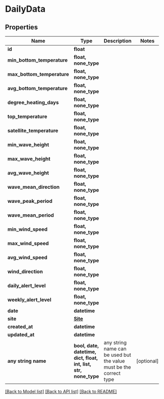 # DailyData


## Properties
Name | Type | Description | Notes
------------ | ------------- | ------------- | -------------
**id** | **float** |  | 
**min_bottom_temperature** | **float, none_type** |  | 
**max_bottom_temperature** | **float, none_type** |  | 
**avg_bottom_temperature** | **float, none_type** |  | 
**degree_heating_days** | **float, none_type** |  | 
**top_temperature** | **float, none_type** |  | 
**satellite_temperature** | **float, none_type** |  | 
**min_wave_height** | **float, none_type** |  | 
**max_wave_height** | **float, none_type** |  | 
**avg_wave_height** | **float, none_type** |  | 
**wave_mean_direction** | **float, none_type** |  | 
**wave_peak_period** | **float, none_type** |  | 
**wave_mean_period** | **float, none_type** |  | 
**min_wind_speed** | **float, none_type** |  | 
**max_wind_speed** | **float, none_type** |  | 
**avg_wind_speed** | **float, none_type** |  | 
**wind_direction** | **float, none_type** |  | 
**daily_alert_level** | **float, none_type** |  | 
**weekly_alert_level** | **float, none_type** |  | 
**date** | **datetime** |  | 
**site** | [**Site**](Site.md) |  | 
**created_at** | **datetime** |  | 
**updated_at** | **datetime** |  | 
**any string name** | **bool, date, datetime, dict, float, int, list, str, none_type** | any string name can be used but the value must be the correct type | [optional]

[[Back to Model list]](../README.md#documentation-for-models) [[Back to API list]](../README.md#documentation-for-api-endpoints) [[Back to README]](../README.md)


